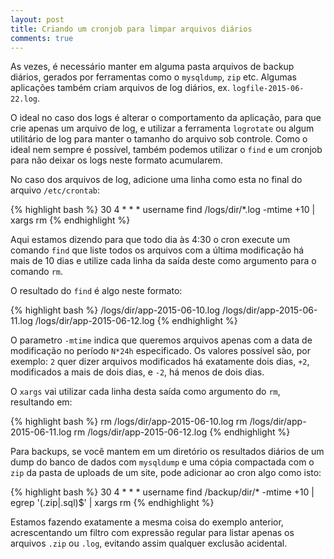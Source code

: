 ```yaml
---
layout: post
title: Criando um cronjob para limpar arquivos diários
comments: true
---
```


As vezes, é necessário manter em alguma pasta arquivos de backup diários, gerados por ferramentas como o `mysqldump`, `zip` etc. Algumas aplicações também criam arquivos de log diários, ex. `logfile-2015-06-22.log`.

O ideal no caso dos logs é alterar o comportamento da aplicação, para que crie apenas um arquivo de log, e utilizar a ferramenta `logrotate` ou algum utilitário de log para manter o tamanho do arquivo sob controle. Como o ideal nem sempre é possível, também podemos utilizar o `find` e um cronjob para não deixar os logs neste formato acumularem.

No caso dos arquivos de log, adicione uma linha como esta no final do arquivo `/etc/crontab`:

{% highlight bash %}
30  4  *  *  *  username  find /logs/dir/*.log -mtime +10 | xargs rm
{% endhighlight %}

Aqui estamos dizendo para que todo dia às 4:30 o cron execute um comando `find` que liste todos os arquivos com a última modificação há mais de 10 dias e utilize cada linha da saída deste como argumento para o comando `rm`.

O resultado do `find` é algo neste formato:

{% highlight bash %}
/logs/dir/app-2015-06-10.log
/logs/dir/app-2015-06-11.log
/logs/dir/app-2015-06-12.log
{% endhighlight %}

O parametro `-mtime` indica que queremos arquivos apenas com a data de modificação no período `N*24h` especificado. Os valores possível são, por exemplo: `2` quer dizer arquivos modificados há exatamente dois dias, `+2`, modificados a mais de dois dias, e `-2`, há menos de dois dias.

O `xargs` vai utilizar cada linha desta saída como argumento do `rm`, resultando em:

{% highlight bash %}
rm /logs/dir/app-2015-06-10.log
rm /logs/dir/app-2015-06-11.log
rm /logs/dir/app-2015-06-12.log
{% endhighlight %}

Para backups, se você mantem em um diretório os resultados diários de um dump do banco de dados com `mysqldump` e uma cópia compactada com o `zip` da pasta de uploads de um site, pode adicionar ao cron algo como isto:

{% highlight bash %}
30  4  *  *  *  username  find /backup/dir/* -mtime +10 | egrep '(.zip|.sql)$' | xargs rm
{% endhighlight %}

Estamos fazendo exatamente a mesma coisa do exemplo anterior, acrescentando um filtro com expressão regular para listar apenas os arquivos `.zip` ou `.log`, evitando assim qualquer exclusão acidental.
